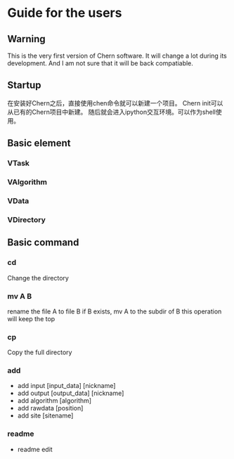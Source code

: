 # Guide for the users
## Warning
This is the very first version of Chern software. It will change a lot during its development. And I am not sure that it will be back compatiable.

## Startup
在安装好Chern之后，直接使用chen命令就可以新建一个项目。
Chern init可以从已有的Chern项目中新建。
随后就会进入ipython交互环境。可以作为shell使用。

## Basic element
### VTask
### VAlgorithm
### VData
### VDirectory

## Basic command
### cd 
Change the directory

### mv A B
rename the file A to file B
if B exists, mv A to the subdir of B
this operation will keep the top

### cp 
Copy the full directory 

### add
+ add input [input_data] [nickname]
+ add output [output_data] [nickname]
+ add algorithm [algorithm]
+ add rawdata [position]
+ add site [sitename]

### readme
+ readme edit

### 

